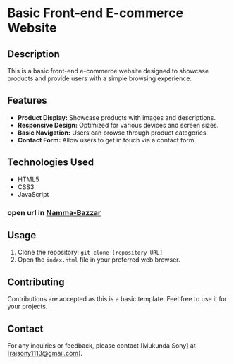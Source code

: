 # Basic Front-end E-commerce Website

## Description
This is a basic front-end e-commerce website designed to showcase products and provide users with a simple browsing experience.

## Features
- **Product Display:** Showcase products with images and descriptions.
- **Responsive Design:** Optimized for various devices and screen sizes.
- **Basic Navigation:** Users can browse through product categories.
- **Contact Form:** Allow users to get in touch via a contact form.

## Technologies Used
- HTML5
- CSS3
- JavaScript
 
### open url in [Namma-Bazzar](https://mukundasony.github.io/Ecommerce-front-end/)

## Usage
1. Clone the repository: `git clone [repository URL]`
2. Open the `index.html` file in your preferred web browser.
<!--
## Screenshots
![Screenshot 1](/screenshots/screenshot1.png)
![Screenshot 2](/screenshots/screenshot2.png)
![Screenshot 3](/screenshots/screenshot3.png) -->

## Contributing
Contributions are accepted as this is a basic template. Feel free to use it for your projects.

## Contact
For any inquiries or feedback, please contact [Mukunda Sony] at [rajsony1113@gmail.com].
